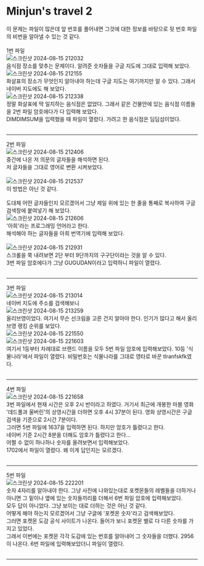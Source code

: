 Minjun's travel 2
=================
이 문제는 파일이 많은데 앞 번호를 풀어내면 그것에 대한 정보를 바탕으로 뒷 번호 파일의 비번을 알아낼 수 있는 것 같다. 
<br/><br/>
1번 파일<br/>
![스크린샷 2024-08-15 212032](https://github.com/user-attachments/assets/bf4f8b87-967b-40dc-9f93-319b223cc293)
<br/>
음식점 장소를 맞추는 문제이다. 알려준 숫자들을 구글 지도에 그대로 입력해 보았다. 
![스크린샷 2024-08-15 212155](https://github.com/user-attachments/assets/c89cea32-96f7-497b-8ce5-a7049bbe5d3b)
<br/>
화살표의 장소가 무엇인지 알아내야 하는데 구글 지도는 여기까지만 알 수 있다. 그래서 네이버 지도에도 해 보았다. 
<br/>
![스크린샷 2024-08-15 212338](https://github.com/user-attachments/assets/069236fa-e64b-4dce-b5d0-c6b847287965)
<br/>
정말 화살표에 딱 일치하는 음식점은 없었다. 그래서 같은 건물안에 있는 음식점 이름들을 2번 파일 암호에다가 다 입력해 보았다. 
<br/> 
DIMDIMSUM을 입력했을 때 파일이 열렸다. 가려고 한 음식점은 딤딤섬이었다. 
<br/><br/>
- - - 
2번 파일<br/>
![스크린샷 2024-08-15 212406](https://github.com/user-attachments/assets/4fea8672-fd40-4663-b52c-c5510acf86d4)
<br/>
중간에 나온 저 의문의 글자들을 해석하면 된다. 
<br/>
저 글자들을 그대로 영어로 변환 시켜보았다. <br/>
<br/>
![스크린샷 2024-08-15 212537](https://github.com/user-attachments/assets/208b57fe-3587-45b2-b3b7-ebd2425902cb)
<br/>
이 방법은 아닌 것 같다. <br/><br/>
도대체 어떤 글자들인지 모르겠어서 그냥 제일 위에 있는 한 줄을 통째로 복사하여 구글 검색창에 붙여넣기 해 보았다. 
<br/>
![스크린샷 2024-08-15 212606](https://github.com/user-attachments/assets/3135d764-15b1-4cfb-9008-e8b844556890)
<br/>
'아희'라는 프로그래밍 언어라고 한다. <br/>
해석해야 하는 글자들을 아희 번역기에 입력해 보았다. <br/><br/>
![스크린샷 2024-08-15 212931](https://github.com/user-attachments/assets/06cab026-496d-4afb-96d5-fa7c5a803819)
<br/>
스크롤을 쭉 내려보면 2단 부터 9단까지의 구구단이라는 것을 알 수 있다.<br/>
3번 파일 암호에다가 그냥 GUGUDAN이라고 입력하니 파일이 열렸다. 
<br/><br/>
- - -

3번 파일<br/>
![스크린샷 2024-08-15 213014](https://github.com/user-attachments/assets/0cc98a51-4d9b-41aa-a65a-c6e37a4bcad2) <br/>
네이버 지도에 주소를 검색해보니 <br/>
![스크린샷 2024-08-15 213259](https://github.com/user-attachments/assets/92c8a40c-4485-40c4-a4e4-8683d02de5fa) <br/>
올리브영이었다. 여기서 무슨 선크림을 고른 건지 알아야 한다. 인기가 많다고 해서 올리브영 랭킹 순위를 보았다. <br/>
![스크린샷 2024-08-15 221550](https://github.com/user-attachments/assets/35938c2a-0bc5-4767-9e0a-8e8d8def3af8) <br/>
![스크린샷 2024-08-15 221603](https://github.com/user-attachments/assets/d20f7dc8-0bc6-428e-bb2f-2614e1f9e73d) <br/>
여기서 1등부터 차례대로 브랜드 이름을 모두 5번 파일 암호에 입력해보았다. 10등 '식물나라'에서 파일이 열렸다. 비밀번호는 식물나라를 그대로 영타로 바꾼 tlranfskfk였다. <br/><br/>
- - -
4번 파일 <br/>
![스크린샷 2024-08-15 221658](https://github.com/user-attachments/assets/e4b2b7c4-24fa-440f-a51d-a79fbe12c667) 
<br/>
3번 파일에서 현재 시간은 오후 2시 반이라고 하였다. 거기서 최근에 개봉한 마블 영화 '데드풀과 울버린'의 상영시간을 더하면 오후 4시 37분이 된다. 영화 상영시간은 구글 검색을 기준으로 2시간 7분이다. <br/>
그러면 5번 파일에 1637을 입력하면 된다. 하지만 암호가 틀렸다고 한다. <br/>
네이버 기준 2시간 8분을 더해도 암호가 틀렸다고 한다...<br/>
어쩔 수 없이 하나하나 숫자를 올려보면서 입력해보았다. <br/>
1702에서 파일이 열렸다. 왜 이게 답인지는 모르겠다.  <br/><br/> 
- - - 
5번 파일<br/>
![스크린샷 2024-08-15 222201](https://github.com/user-attachments/assets/bb161751-ffd0-4e52-a5ac-9f9a26f48480)
<br/>
숫자 4자리를 알아내야 한다. 그냥 사진에 나와있는대로 포켓몬들의 레벨들을 더하거나 아니면 그 밑이나 옆에 있는 숫자들끼리를 더해서 6번 파일 암호에 입력해보았다. <br/>
모두 답이 아니었다. 그냥 보이는 대로 더하는 것은 아닌 것 같다. <br/>
어떻게 해야 하는지 모르겠어서 그냥 구글에 '포켓몬 숫자'라고 검색해보았다. <br/>
그러면 포켓몬 도감 공식 사이트가 나온다. 들어가 보니 포켓몬 별로 다 다른 숫자를 가지고 있었다. <br/>
그래서 이번에는 포켓몬 각각 도감에 있는 번호를 알아내어 그 숫자들을 더했다. 2956이 나온다. 6번 파일에 입력해보았더니 파일이 열렸다. <br/><br/>
- - - 








